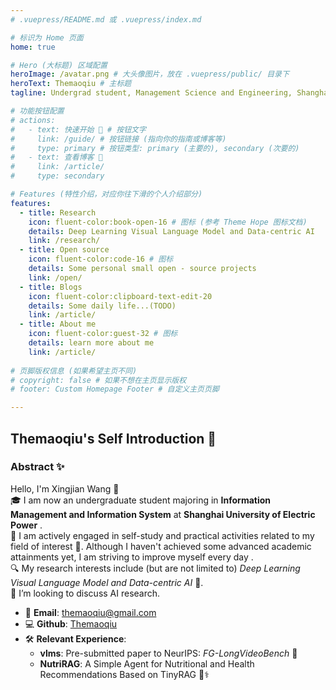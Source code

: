 ```yaml
---
# .vuepress/README.md 或 .vuepress/index.md

# 标识为 Home 页面
home: true

# Hero (大标题) 区域配置
heroImage: /avatar.png # 大头像图片，放在 .vuepress/public/ 目录下
heroText: Themaoqiu # 主标题
tagline: Undergrad student, Management Science and Engineering, Shanghai University of Electric Power # 副标题

# 功能按钮配置
# actions:
#   - text: 快速开始 🚀 # 按钮文字
#     link: /guide/ # 按钮链接 (指向你的指南或博客等)
#     type: primary # 按钮类型: primary (主要的), secondary (次要的)
#   - text: 查看博客 📄
#     link: /article/
#     type: secondary

# Features (特性介绍，对应你往下滑的个人介绍部分)
features:
  - title: Research
    icon: fluent-color:book-open-16 # 图标 (参考 Theme Hope 图标文档)
    details: Deep Learning Visual Language Model and Data-centric AI
    link: /research/
  - title: Open source
    icon: fluent-color:code-16 # 图标
    details: Some personal small open - source projects
    link: /open/
  - title: Blogs
    icon: fluent-color:clipboard-text-edit-20
    details: Some daily life...(TODO)
    link: /article/
  - title: About me
    icon: fluent-color:guest-32 # 图标
    details: learn more about me
    link: /article/
  
# 页脚版权信息 (如果希望主页不同)
# copyright: false # 如果不想在主页显示版权
# footer: Custom Homepage Footer # 自定义主页页脚

---
```


## Themaoqiu's Self Introduction 🌟

### Abstract ✨  
Hello, I'm Xingjian Wang 👋  
🎓 I am now an undergraduate student majoring in **Information Management and Information System** at **Shanghai University of Electric Power** .  
💪 I am actively engaged in self-study and practical activities related to my field of interest 🚀. Although I haven't achieved some advanced academic attainments yet, I am striving to improve myself every day .  
🔍 My research interests include (but are not limited to) *Deep Learning Visual Language Model and Data-centric AI* 🤖.  
👯 I’m looking to discuss AI research.

- 📧 **Email**: themaoqiu@gmail.com  
- 💻 **Github**: [Themaoqiu](https://github.com/Themaoqiu)  
- 🛠️ **Relevant Experience**:  
  - **vlms**: Pre-submitted paper to NeurIPS: *FG-LongVideoBench* 📜  
  - **NutriRAG**: A Simple Agent for Nutritional and Health Recommendations Based on TinyRAG 🍎⚕️  